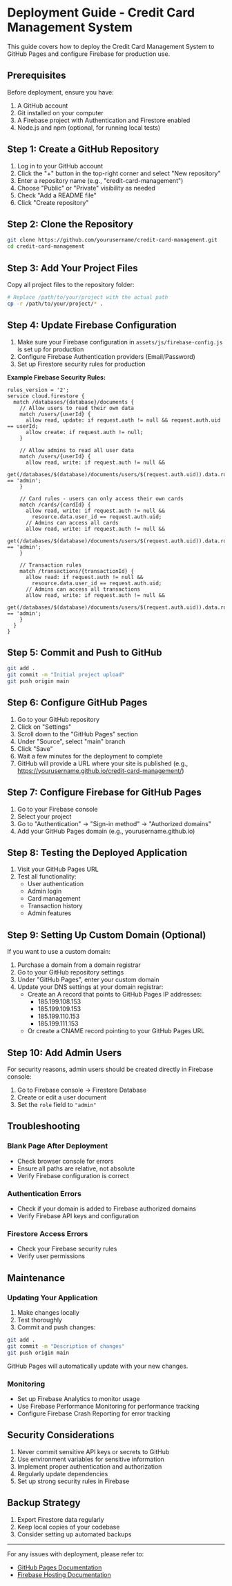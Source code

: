 # Deployment Guide - Credit Card Management System

This guide covers how to deploy the Credit Card Management System to GitHub Pages and configure Firebase for production use.

## Prerequisites

Before deployment, ensure you have:

1. A GitHub account
2. Git installed on your computer
3. A Firebase project with Authentication and Firestore enabled
4. Node.js and npm (optional, for running local tests)

## Step 1: Create a GitHub Repository

1. Log in to your GitHub account
2. Click the "+" button in the top-right corner and select "New repository"
3. Enter a repository name (e.g., "credit-card-management")
4. Choose "Public" or "Private" visibility as needed
5. Check "Add a README file"
6. Click "Create repository"

## Step 2: Clone the Repository

```bash
git clone https://github.com/yourusername/credit-card-management.git
cd credit-card-management
```

## Step 3: Add Your Project Files

Copy all project files to the repository folder:

```bash
# Replace /path/to/your/project with the actual path
cp -r /path/to/your/project/* .
```

## Step 4: Update Firebase Configuration

1. Make sure your Firebase configuration in `assets/js/firebase-config.js` is set up for production
2. Configure Firebase Authentication providers (Email/Password)
3. Set up Firestore security rules for production

**Example Firebase Security Rules:**

```
rules_version = '2';
service cloud.firestore {
  match /databases/{database}/documents {
    // Allow users to read their own data
    match /users/{userId} {
      allow read, update: if request.auth != null && request.auth.uid == userId;
      allow create: if request.auth != null;
    }
    
    // Allow admins to read all user data
    match /users/{userId} {
      allow read, write: if request.auth != null && 
        get(/databases/$(database)/documents/users/$(request.auth.uid)).data.role == 'admin';
    }
    
    // Card rules - users can only access their own cards
    match /cards/{cardId} {
      allow read, write: if request.auth != null && 
        resource.data.user_id == request.auth.uid;
      // Admins can access all cards
      allow read, write: if request.auth != null && 
        get(/databases/$(database)/documents/users/$(request.auth.uid)).data.role == 'admin';
    }
    
    // Transaction rules
    match /transactions/{transactionId} {
      allow read: if request.auth != null && 
        resource.data.user_id == request.auth.uid;
      // Admins can access all transactions
      allow read, write: if request.auth != null && 
        get(/databases/$(database)/documents/users/$(request.auth.uid)).data.role == 'admin';
    }
  }
}
```

## Step 5: Commit and Push to GitHub

```bash
git add .
git commit -m "Initial project upload"
git push origin main
```

## Step 6: Configure GitHub Pages

1. Go to your GitHub repository
2. Click on "Settings"
3. Scroll down to the "GitHub Pages" section
4. Under "Source", select "main" branch
5. Click "Save"
6. Wait a few minutes for the deployment to complete
7. GitHub will provide a URL where your site is published (e.g., https://yourusername.github.io/credit-card-management/)

## Step 7: Configure Firebase for GitHub Pages

1. Go to your Firebase console
2. Select your project
3. Go to "Authentication" → "Sign-in method" → "Authorized domains"
4. Add your GitHub Pages domain (e.g., yourusername.github.io)

## Step 8: Testing the Deployed Application

1. Visit your GitHub Pages URL
2. Test all functionality:
   - User authentication
   - Admin login
   - Card management
   - Transaction history
   - Admin features

## Step 9: Setting Up Custom Domain (Optional)

If you want to use a custom domain:

1. Purchase a domain from a domain registrar
2. Go to your GitHub repository settings
3. Under "GitHub Pages", enter your custom domain
4. Update your DNS settings at your domain registrar:
   - Create an A record that points to GitHub Pages IP addresses:
     - 185.199.108.153
     - 185.199.109.153
     - 185.199.110.153
     - 185.199.111.153
   - Or create a CNAME record pointing to your GitHub Pages URL

## Step 10: Add Admin Users

For security reasons, admin users should be created directly in Firebase console:

1. Go to Firebase console → Firestore Database
2. Create or edit a user document
3. Set the `role` field to `"admin"`

## Troubleshooting

### Blank Page After Deployment

- Check browser console for errors
- Ensure all paths are relative, not absolute
- Verify Firebase configuration is correct

### Authentication Errors

- Check if your domain is added to Firebase authorized domains
- Verify Firebase API keys and configuration

### Firestore Access Errors

- Check your Firebase security rules
- Verify user permissions

## Maintenance

### Updating Your Application

1. Make changes locally
2. Test thoroughly
3. Commit and push changes:

```bash
git add .
git commit -m "Description of changes"
git push origin main
```

GitHub Pages will automatically update with your new changes.

### Monitoring

- Set up Firebase Analytics to monitor usage
- Use Firebase Performance Monitoring for performance tracking
- Configure Firebase Crash Reporting for error tracking

## Security Considerations

1. Never commit sensitive API keys or secrets to GitHub
2. Use environment variables for sensitive information
3. Implement proper authentication and authorization
4. Regularly update dependencies
5. Set up strong security rules in Firebase

## Backup Strategy

1. Export Firestore data regularly
2. Keep local copies of your codebase
3. Consider setting up automated backups

---

For any issues with deployment, please refer to:
- [GitHub Pages Documentation](https://docs.github.com/en/pages)
- [Firebase Hosting Documentation](https://firebase.google.com/docs/hosting) 